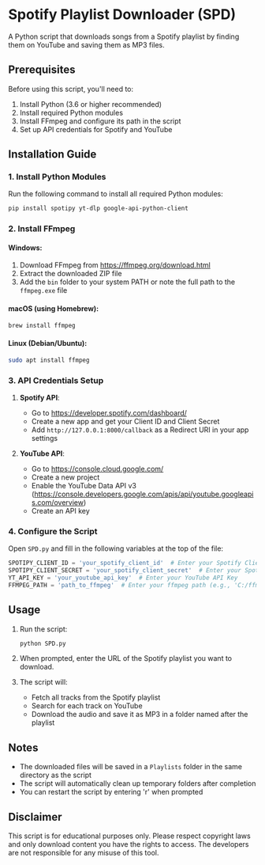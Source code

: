 # Spotify Playlist Downloader (SPD)

A Python script that downloads songs from a Spotify playlist by finding them on YouTube and saving them as MP3 files.

## Prerequisites

Before using this script, you'll need to:

1. Install Python (3.6 or higher recommended)
2. Install required Python modules
3. Install FFmpeg and configure its path in the script
4. Set up API credentials for Spotify and YouTube

## Installation Guide

### 1. Install Python Modules

Run the following command to install all required Python modules:

```bash
pip install spotipy yt-dlp google-api-python-client
```

### 2. Install FFmpeg

#### Windows:
1. Download FFmpeg from https://ffmpeg.org/download.html
2. Extract the downloaded ZIP file
3. Add the `bin` folder to your system PATH or note the full path to the `ffmpeg.exe` file

#### macOS (using Homebrew):
```bash
brew install ffmpeg
```

#### Linux (Debian/Ubuntu):
```bash
sudo apt install ffmpeg
```

### 3. API Credentials Setup

1. **Spotify API**:
   - Go to https://developer.spotify.com/dashboard/
   - Create a new app and get your Client ID and Client Secret
   - Add `http://127.0.0.1:8000/callback` as a Redirect URI in your app settings

2. **YouTube API**:
   - Go to https://console.cloud.google.com/
   - Create a new project
   - Enable the YouTube Data API v3 (https://console.developers.google.com/apis/api/youtube.googleapis.com/overview)
   - Create an API key

### 4. Configure the Script

Open `SPD.py` and fill in the following variables at the top of the file:

```python
SPOTIPY_CLIENT_ID = 'your_spotify_client_id'  # Enter your Spotify Client ID
SPOTIPY_CLIENT_SECRET = 'your_spotify_client_secret'  # Enter your Spotify Client Secret
YT_API_KEY = 'your_youtube_api_key'  # Enter your YouTube API Key
FFMPEG_PATH = 'path_to_ffmpeg'  # Enter your ffmpeg path (e.g., 'C:/ffmpeg/bin/ffmpeg.exe' or '/usr/bin/ffmpeg')
```

## Usage

1. Run the script:
   ```bash
   python SPD.py
   ```

2. When prompted, enter the URL of the Spotify playlist you want to download.

3. The script will:
   - Fetch all tracks from the Spotify playlist
   - Search for each track on YouTube
   - Download the audio and save it as MP3 in a folder named after the playlist

## Notes

- The downloaded files will be saved in a `Playlists` folder in the same directory as the script
- The script will automatically clean up temporary folders after completion
- You can restart the script by entering 'r' when prompted

## Disclaimer

This script is for educational purposes only. Please respect copyright laws and only download content you have the rights to access. The developers are not responsible for any misuse of this tool.
